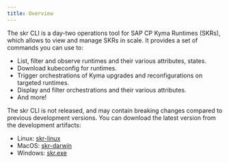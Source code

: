 ```yaml
---
title: Overview
---
```


The skr CLI is a day-two operations tool for SAP CP Kyma Runtimes (SKRs), which allows to view and manage SKRs in scale.
It provides a set of commands you can use to:

- List, filter and observe runtimes and their various attributes, states.
- Download kubeconfig for runtimes.
- Trigger orchestrations of Kyma upgrades and reconfigurations on targeted runtimes.
- Display and filter orchestrations and their various attributes.
- And more!

The skr CLI is not released, and may contain breaking changes compared to previous development versions. You can download the latest version from the development artifacts:

- Linux: [skr-linux](https://storage.googleapis.com/kyma-development-artifacts/kcp/master/skr-linux)
- MacOS: [skr-darwin](https://storage.googleapis.com/kyma-development-artifacts/kcp/master/skr-darwin)
- Windows: [skr.exe](https://storage.googleapis.com/kyma-development-artifacts/kcp/master/skr.exe)

